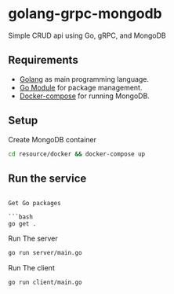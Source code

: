 # golang-grpc-mongodb

Simple CRUD api using Go, gRPC, and MongoDB

## Requirements

- [Golang](https://golang.org/) as main programming language.
- [Go Module](https://go.dev/blog/using-go-modules) for package management.
- [Docker-compose](https://docs.docker.com/compose/) for running MongoDB.

## Setup

Create MongoDB container

```bash
cd resource/docker && docker-compose up
```

## Run the service

```

Get Go packages

```bash
go get .
```

Run The server

```bash
go run server/main.go
```

Run The client

```bash
go run client/main.go
